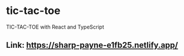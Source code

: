 # tic-tac-toe
TIC-TAC-TOE with React and TypeScript

## Link: https://sharp-payne-e1fb25.netlify.app/
